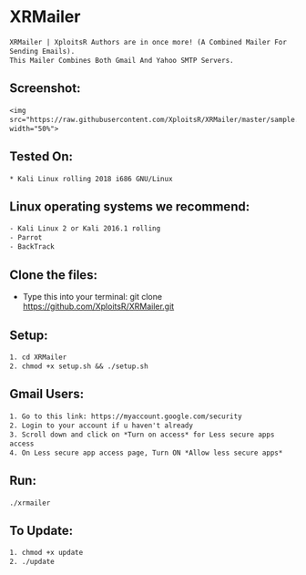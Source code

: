 # XRMailer
    XRMailer | XploitsR Authors are in once more! (A Combined Mailer For Sending Emails).
    This Mailer Combines Both Gmail And Yahoo SMTP Servers.

## Screenshot:
    <img src="https://raw.githubusercontent.com/XploitsR/XRMailer/master/sample.png" width="50%">

## Tested On:
    * Kali Linux rolling 2018 i686 GNU/Linux

## Linux operating systems we recommend:
    - Kali Linux 2 or Kali 2016.1 rolling 
    - Parrot 
    - BackTrack 

## Clone the files:
   * Type this into your terminal: git clone https://github.com/XploitsR/XRMailer.git

## Setup:
    1. cd XRMailer
    2. chmod +x setup.sh && ./setup.sh

## Gmail Users:
    1. Go to this link: https://myaccount.google.com/security
    2. Login to your account if u haven't already
    3. Scroll down and click on *Turn on access* for Less secure apps access
    4. On Less secure app access page, Turn ON *Allow less secure apps*

## Run:
    ./xrmailer
   
## To Update:
    1. chmod +x update
    2. ./update
